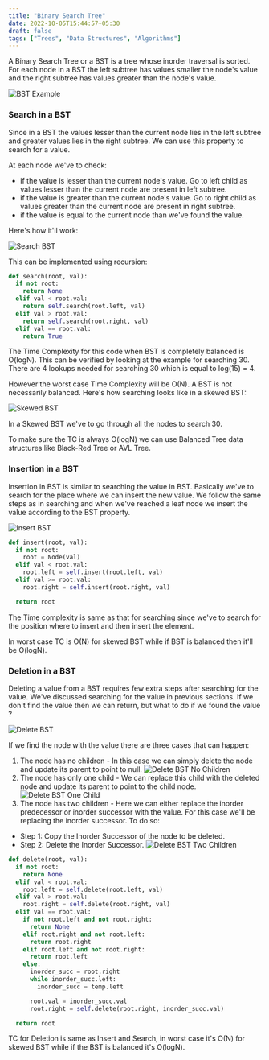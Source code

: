 ```yaml
---
title: "Binary Search Tree"
date: 2022-10-05T15:44:57+05:30
draft: false
tags: ["Trees", "Data Structures", "Algorithms"]
---
```


A Binary Search Tree or a BST is a tree whose inorder traversal is sorted. For each node in a BST the left subtree has values smaller the node's value and the right subtree has values greater than the node's value.

![BST Example](/data-structures/binary-search-tree/bst-example.png)

### Search in a BST

Since in a BST the values lesser than the current node lies in the left subtree and greater values lies in the right subtree. We can use this property to search for a value.

At each node we've to check:

- if the value is lesser than the current node's value. Go to left child as values lesser than the current node are present in left subtree.
- if the value is greater than the current node's value. Go to right child as values greater than the current node are present in right subtree.
- if the value is equal to the current node than we've found the value.

Here's how it'll work:

![Search BST](/data-structures/binary-search-tree/search-bst.png)

This can be implemented using recursion:

```python
def search(root, val):
  if not root:
    return None
  elif val < root.val:
    return self.search(root.left, val)
  elif val > root.val:
    return self.search(root.right, val)
  elif val == root.val:
    return True
```

The Time Complexity for this code when BST is completely balanced is O(logN). This can be verified by looking at the example for searching 30. There are 4 lookups needed for searching 30 which is equal to log(15) = 4.

However the worst case Time Complexity will be O(N). A BST is not necessarily balanced. Here's how searching looks like in a skewed BST:

![Skewed BST](/data-structures/binary-search-tree/skewed-bst.png)

In a Skewed BST we've to go through all the nodes to search 30.

To make sure the TC is always O(logN) we can use Balanced Tree data structures like Black-Red Tree or AVL Tree.

### Insertion in a BST

Insertion in BST is similar to searching the value in BST. Basically we've to search for the place where we can insert the new value. We follow the same steps as in searching and when we've reached a leaf node we insert the value according to the BST property.

![Insert BST](/data-structures/binary-search-tree/insertion-bst.png)

```python
def insert(root, val):
  if not root:
    root = Node(val)
  elif val < root.val:
    root.left = self.insert(root.left, val)
  elif val >= root.val:
    root.right = self.insert(root.right, val)

  return root
```

The Time complexity is same as that for searching since we've to search for the position where to insert and then insert the element.

In worst case TC is O(N) for skewed BST while if BST is balanced then it'll be O(logN).

### Deletion in a BST

Deleting a value from a BST requires few extra steps after searching for the value. We've discussed searching for the value in previous sections. If we don't find the value then we can return, but what to do if we found the value ?

![Delete BST](/data-structures/binary-search-tree/delete-bst-example.png)

If we find the node with the value there are three cases that can happen:

1. The node has no children - In this case we can simply delete the node and update its parent to point to null.
![Delete BST No Children](/data-structures/binary-search-tree/delete-bst-no-children.png)
2. The node has only one child - We can replace this child with the deleted node and update its parent to point to the child node.
![Delete BST One Child](/data-structures/binary-search-tree/delete-bst-one-child.png)
3. The node has two children - Here we can either replace the inorder predecessor or inorder successor with the value. For this case we'll be replacing the inorder successor. To do so:

- Step 1: Copy the Inorder Successor of the node to be deleted.
- Step 2: Delete the Inorder Successor.
![Delete BST Two Children](/data-structures/binary-search-tree/delete-bst-two-children.png)

```python
def delete(root, val):
  if not root:
    return None
  elif val < root.val:
    root.left = self.delete(root.left, val)
  elif val > root.val:
    root.right = self.delete(root.right, val)
  elif val == root.val:
    if not root.left and not root.right:
      return None
    elif root.right and not root.left:
      return root.right
    elif root.left and not root.right:
      return root.left
    else:
      inorder_succ = root.right
      while inorder_succ.left:
        inorder_succ = temp.left

      root.val = inorder_succ.val
      root.right = self.delete(root.right, inorder_succ.val)

  return root
```

TC for Deletion is same as Insert and Search, in worst case it's O(N) for skewed BST while if the BST is balanced it's O(logN).
